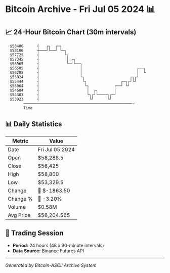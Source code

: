 # Bitcoin Archive - Fri Jul 05 2024 📊

## 📈 24-Hour Bitcoin Chart (30m intervals)

```
  $58486      ┤   ┌┐  ┌─┐                                      
  $58106      ┼───┘└──┘ └─┐                                    
  $57725      ┤           └┐                                   
  $57345      ┤            │ ┌┐                                
  $56965      ┤            └─┘└──┐                             
  $56585      ┤                  │                        ┌──┐ 
  $56205      ┤                  │                        │  └ 
  $55824      ┤                  └┐                    ┌┐┌┘    
  $55444      ┤                   └┐               ┌─┐┌┘└┘     
  $55064      ┤                    └┐           ┌──┘ └┘        
  $54684      ┤                     │  ┌┐       │              
  $54303      ┤                     └┐┌┘└────┐┌─┘              
  $53923      ┤                      └┘      └┘                
        ────────────────────────────────────────────────→
        Time
```

## 📊 Daily Statistics

| Metric | Value |
|--------|-------|
| Date | Fri Jul 05 2024 |
| Open | $58,288.5 |
| Close | $56,425 |
| High | $58,800 |
| Low | $53,329.5 |
| Change | 🔴 $-1863.50 |
| Change % | 🔴 -3.20% |
| Volume | $0.58M |
| Avg Price | $56,204.565 |

## 📅 Trading Session

- **Period:** 24 hours (48 x 30-minute intervals)
- **Data Source:** Binance Futures API

---
*Generated by Bitcoin-ASCII Archive System*
